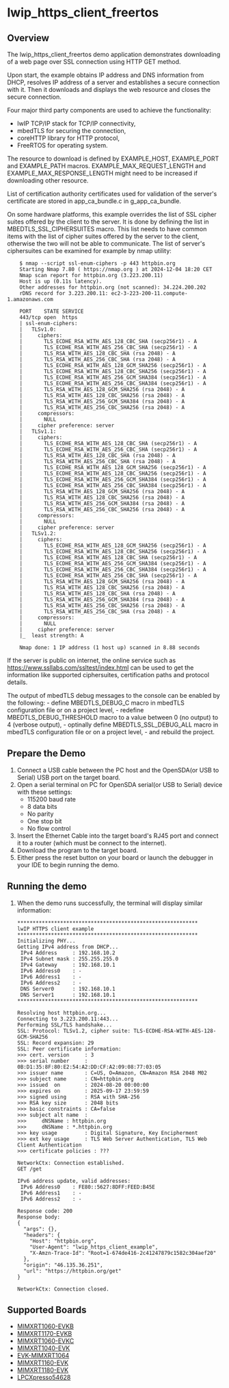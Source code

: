 # lwip_https_client_freertos

## Overview

The lwip_https_client_freertos demo application demonstrates downloading of a web page over SSL connection using HTTP GET method.

Upon start, the example obtains IP address and DNS information from DHCP, resolves IP address of a server and establishes a secure connection with it.
Then it downloads and displays the web resource and closes the secure connection.

Four major third party components are used to achieve the functionality:
  - lwIP TCP/IP stack for TCP/IP connectivity,
  - mbedTLS for securing the connection,
  - coreHTTP library for HTTP protocol,
  - FreeRTOS for operating system.

The resource to download is defined by EXAMPLE_HOST, EXAMPLE_PORT and EXAMPLE_PATH macros.
EXAMPLE_MAX_REQUEST_LENGTH and EXAMPLE_MAX_RESPONSE_LENGTH might need to be increased if downloading other resource.

List of certification authority certificates used for validation of the server's certificate are stored in app_ca_bundle.c in g_app_ca_bundle.

On some hardware platforms, this example overrides the list of SSL cipher suites offered by the client to the server. It is done by defining
the list in MBEDTLS_SSL_CIPHERSUITES macro. This list needs to have common items with the list of cipher suites offered by the server to the client,
otherwise the two will not be able to communicate. The list of server's ciphersuites can be examined for example by nmap utility:

        $ nmap --script ssl-enum-ciphers -p 443 httpbin.org
        Starting Nmap 7.80 ( https://nmap.org ) at 2024-12-04 18:20 CET
        Nmap scan report for httpbin.org (3.223.200.11)
        Host is up (0.11s latency).
        Other addresses for httpbin.org (not scanned): 34.224.200.202
        rDNS record for 3.223.200.11: ec2-3-223-200-11.compute-1.amazonaws.com

        PORT    STATE SERVICE
        443/tcp open  https
        | ssl-enum-ciphers:
        |   TLSv1.0:
        |     ciphers:
        |       TLS_ECDHE_RSA_WITH_AES_128_CBC_SHA (secp256r1) - A
        |       TLS_ECDHE_RSA_WITH_AES_256_CBC_SHA (secp256r1) - A
        |       TLS_RSA_WITH_AES_128_CBC_SHA (rsa 2048) - A
        |       TLS_RSA_WITH_AES_256_CBC_SHA (rsa 2048) - A
        |       TLS_ECDHE_RSA_WITH_AES_128_GCM_SHA256 (secp256r1) - A
        |       TLS_ECDHE_RSA_WITH_AES_128_CBC_SHA256 (secp256r1) - A
        |       TLS_ECDHE_RSA_WITH_AES_256_GCM_SHA384 (secp256r1) - A
        |       TLS_ECDHE_RSA_WITH_AES_256_CBC_SHA384 (secp256r1) - A
        |       TLS_RSA_WITH_AES_128_GCM_SHA256 (rsa 2048) - A
        |       TLS_RSA_WITH_AES_128_CBC_SHA256 (rsa 2048) - A
        |       TLS_RSA_WITH_AES_256_GCM_SHA384 (rsa 2048) - A
        |       TLS_RSA_WITH_AES_256_CBC_SHA256 (rsa 2048) - A
        |     compressors:
        |       NULL
        |     cipher preference: server
        |   TLSv1.1:
        |     ciphers:
        |       TLS_ECDHE_RSA_WITH_AES_128_CBC_SHA (secp256r1) - A
        |       TLS_ECDHE_RSA_WITH_AES_256_CBC_SHA (secp256r1) - A
        |       TLS_RSA_WITH_AES_128_CBC_SHA (rsa 2048) - A
        |       TLS_RSA_WITH_AES_256_CBC_SHA (rsa 2048) - A
        |       TLS_ECDHE_RSA_WITH_AES_128_GCM_SHA256 (secp256r1) - A
        |       TLS_ECDHE_RSA_WITH_AES_128_CBC_SHA256 (secp256r1) - A
        |       TLS_ECDHE_RSA_WITH_AES_256_GCM_SHA384 (secp256r1) - A
        |       TLS_ECDHE_RSA_WITH_AES_256_CBC_SHA384 (secp256r1) - A
        |       TLS_RSA_WITH_AES_128_GCM_SHA256 (rsa 2048) - A
        |       TLS_RSA_WITH_AES_128_CBC_SHA256 (rsa 2048) - A
        |       TLS_RSA_WITH_AES_256_GCM_SHA384 (rsa 2048) - A
        |       TLS_RSA_WITH_AES_256_CBC_SHA256 (rsa 2048) - A
        |     compressors:
        |       NULL
        |     cipher preference: server
        |   TLSv1.2:
        |     ciphers:
        |       TLS_ECDHE_RSA_WITH_AES_128_GCM_SHA256 (secp256r1) - A
        |       TLS_ECDHE_RSA_WITH_AES_128_CBC_SHA256 (secp256r1) - A
        |       TLS_ECDHE_RSA_WITH_AES_128_CBC_SHA (secp256r1) - A
        |       TLS_ECDHE_RSA_WITH_AES_256_GCM_SHA384 (secp256r1) - A
        |       TLS_ECDHE_RSA_WITH_AES_256_CBC_SHA384 (secp256r1) - A
        |       TLS_ECDHE_RSA_WITH_AES_256_CBC_SHA (secp256r1) - A
        |       TLS_RSA_WITH_AES_128_GCM_SHA256 (rsa 2048) - A
        |       TLS_RSA_WITH_AES_128_CBC_SHA256 (rsa 2048) - A
        |       TLS_RSA_WITH_AES_128_CBC_SHA (rsa 2048) - A
        |       TLS_RSA_WITH_AES_256_GCM_SHA384 (rsa 2048) - A
        |       TLS_RSA_WITH_AES_256_CBC_SHA256 (rsa 2048) - A
        |       TLS_RSA_WITH_AES_256_CBC_SHA (rsa 2048) - A
        |     compressors:
        |       NULL
        |     cipher preference: server
        |_  least strength: A

        Nmap done: 1 IP address (1 host up) scanned in 8.88 seconds

If the server is public on internet, the online service such as https://www.ssllabs.com/ssltest/index.html
can be used to get the information like supported ciphersuites, certification paths and protocol details.

The output of mbedTLS debug messages to the console can be enabled by the following:
    - define MBEDTLS_DEBUG_C macro in mbedTLS configuration file or on a project level,
    - redefine MBEDTLS_DEBUG_THRESHOLD macro to a value between 0 (no output) to 4 (verbose output),
    - optinally define MBEDTLS_SSL_DEBUG_ALL macro in mbedTLS configuration file or on a project level,
    - and rebuild the project.

## Prepare the Demo
1.  Connect a USB cable between the PC host and the OpenSDA(or USB to Serial) USB port on the target board.
2.  Open a serial terminal on PC for OpenSDA serial(or USB to Serial) device with these settings:
    - 115200 baud rate
    - 8 data bits
    - No parity
    - One stop bit
    - No flow control
3.  Insert the Ethernet Cable into the target board's RJ45 port and connect it to a router (which must be connect to the internet).
4.  Download the program to the target board.
5.  Either press the reset button on your board or launch the debugger in your IDE to begin running the demo.

## Running the demo
1.  When the demo runs successfully, the terminal will display similar information:

        ***********************************************************
        lwIP HTTPS client example
        ***********************************************************
        Initializing PHY...
        Getting IPv4 address from DHCP...
         IPv4 Address     : 192.168.10.2
         IPv4 Subnet mask : 255.255.255.0
         IPv4 Gateway     : 192.168.10.1
         IPv6 Address0    : -
         IPv6 Address1    : -
         IPv6 Address2    : -
         DNS Server0      : 192.168.10.1
         DNS Server1      : 192.168.10.1
        ***********************************************************

        Resolving host httpbin.org...
        Connecting to 3.223.200.11:443...
        Performing SSL/TLS handshake...
        SSL: Protocol: TLSv1.2, cipher suite: TLS-ECDHE-RSA-WITH-AES-128-GCM-SHA256
        SSL: Record expansion: 29
        SSL: Peer certificate information:
        >>> cert. version     : 3
        >>> serial number     : 0B:D1:35:8F:80:E2:54:A2:DD:CF:A2:09:08:77:03:05
        >>> issuer name       : C=US, O=Amazon, CN=Amazon RSA 2048 M02
        >>> subject name      : CN=httpbin.org
        >>> issued  on        : 2024-08-20 00:00:00
        >>> expires on        : 2025-09-17 23:59:59
        >>> signed using      : RSA with SHA-256
        >>> RSA key size      : 2048 bits
        >>> basic constraints : CA=false
        >>> subject alt name  :
        >>>     dNSName : httpbin.org
        >>>     dNSName : *.httpbin.org
        >>> key usage         : Digital Signature, Key Encipherment
        >>> ext key usage     : TLS Web Server Authentication, TLS Web Client Authentication
        >>> certificate policies : ???

        NetworkCtx: Connection established.
        GET /get

        IPv6 address update, valid addresses:
         IPv6 Address0    : FE80::5627:8DFF:FEED:B45E
         IPv6 Address1    : -
         IPv6 Address2    : -

        Response code: 200
        Response body:
        {
          "args": {},
          "headers": {
            "Host": "httpbin.org",
            "User-Agent": "lwip_https_client_example",
            "X-Amzn-Trace-Id": "Root=1-674de416-2c41247879c1582c304aef20"
          },
          "origin": "46.135.36.251",
          "url": "https://httpbin.org/get"
        }

        NetworkCtx: Connection closed.

## Supported Boards
- [MIMXRT1060-EVKB](../../../_boards/evkbmimxrt1060/lwip_examples/lwip_https_client/freertos/example_board_readme.md)
- [MIMXRT1170-EVKB](../../../_boards/evkbmimxrt1170/lwip_examples/lwip_https_client/freertos/example_board_readme.md)
- [MIMXRT1060-EVKC](../../../_boards/evkcmimxrt1060/lwip_examples/lwip_https_client/freertos/example_board_readme.md)
- [MIMXRT1040-EVK](../../../_boards/evkmimxrt1040/lwip_examples/lwip_https_client/freertos/example_board_readme.md)
- [EVK-MIMXRT1064](../../../_boards/evkmimxrt1064/lwip_examples/lwip_https_client/freertos/example_board_readme.md)
- [MIMXRT1160-EVK](../../../_boards/evkmimxrt1160/lwip_examples/lwip_https_client/freertos/example_board_readme.md)
- [MIMXRT1180-EVK](../../../_boards/evkmimxrt1180/lwip_examples/lwip_https_client/freertos/example_board_readme.md)
- [LPCXpresso54628](../../../_boards/lpcxpresso54628/lwip_examples/lwip_https_client/freertos/example_board_readme.md)
